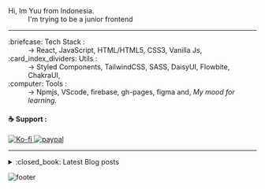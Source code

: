 <dl>
  <dt>Hi, Im Yuu from Indonesia.</dt>
  <dd>I'm trying to be a junior frontend</dd>
</dl>

---

<dl>
  <dt>:briefcase: Tech Stack :</dt>
  <dd>-> React, JavaScript, HTML/HTML5, CSS3, Vanilla Js,</dd>

  <dt>:card_index_dividers: Utils :</dt>
  <dd>-> Styled Components, TailwindCSS, SASS, DaisyUI, Flowbite, ChakraUI,</dd>
  
  <dt>:computer: Tools :</dt>
  <dd>-> Npmjs, VScode, firebase, gh-pages, figma and, <em>My mood for learning</em>.</dd>
</dl>


#### :coffee: Support :

<a href="https://ko-fi.com/idyuu">
  <img src="https://img.shields.io/badge/Ko--fi-F16061?style=for-the-badge&logo=ko-fi&logoColor=white" alt="Ko-fi"/>
</a>

<a href="https://www.paypal.com/paypalme/arleth98">
  <img src="https://img.shields.io/badge/PayPal-00457C?style=for-the-badge&logo=paypal&logoColor=white" alt="paypal"/>
</a>

---

<details>
<summary>:closed_book: Latest Blog posts</summary>

<!-- BLOG-POST-LIST:START -->
- [LWDesign Blogger Template](https://arlethdesign.blogspot.com/2020/09/lwdesign-blogger-template.html)
- [[Re-Post] Bt-Samehada Clone 2020 Template Blogger](https://arlethdesign.blogspot.com/2020/02/template-blogger-samehada-clone-2020.html)
- [[Re-Post] Op_lovers-clon Blogger Template [v3.1]](https://arlethdesign.blogspot.com/2017/09/oploverz-clon-blogger-template-v2.html)
- [[Re-Post] Tumpukan Template Blogger](https://arlethdesign.blogspot.com/2017/09/onebatch-template-blogger.html)
- [[Re-Post] Kurogaje Template Blogger](https://arlethdesign.blogspot.com/2017/09/kurogaze-template-blogger.html)
<!-- BLOG-POST-LIST:END -->
  
</details>



![footer](https://capsule-render.vercel.app/api?type=waving&color=auto&height=150&section=footer&text=Id-Yuu&fontSize=20&fontAlignY=60&fontAlign=90)
